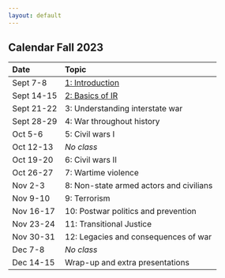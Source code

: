 ```yaml
---
layout: default
---
```


## Calendar Fall 2023

| Date        | Topic                                   |
| :---        | :---                                    |
| Sept 7-8    | [1: Introduction](./slides#introduction) |
| Sept 14-15  | [2: Basics of IR](./slides#basics-of-ir) |
| Sept 21-22  | 3: Understanding interstate war         |
| Sept 28-29  | 4: War throughout history               |
| Oct 5-6     | 5: Civil wars I                         |
| Oct 12-13   | *No class*                              |
| Oct 19-20   | 6: Civil wars II                        |
| Oct 26-27   | 7: Wartime violence                     |
| Nov 2-3     | 8: Non-state armed actors and civilians |
| Nov 9-10    | 9: Terrorism                            |
| Nov 16-17   | 10: Postwar politics and prevention     |
| Nov 23-24   | 11: Transitional Justice                |
| Nov 30-31   | 12: Legacies and consequences of war    |
| Dec 7-8     | *No class*                              |
| Dec 14-15   | Wrap-up and extra presentations         |
